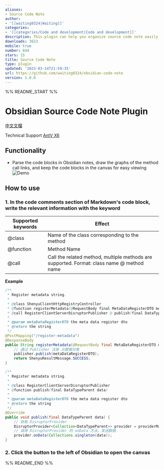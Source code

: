 ```yaml
---
aliases:
- Source Code Note
author:
- '[[waiting0324|Waiting]]'
categories:
- '[[categories/Code and development|Code and development]]'
description: This plugin can help you organize source code note easily.
downloads: 3623
mobile: true
number: 844
stars: 15
title: Source Code Note
type: plugin
updated: '2023-03-14T21:59:35'
url: https://github.com/waiting0324/obsidian-code-note
version: 1.0.0
---
```


%% README_START %%

# Obsidian Source Code Note Plugin

[中文文檔](./README-zh.md)

Technical Support [AntV X6](https://x6.antv.antgroup.com/)

## Functionality

- Parse the code blocks in Obsidian notes, draw the graphs of the method call links, and keep the code blocks in the canvas for easy viewing
![Demo](https://raw.githubusercontent.com/waiting0324/obsidian-code-note/HEAD/img/demo.gif)

## How to use

### 1. In the code comments section of Markdown's code block, write the relevant information with the keyword

| Supported keywords | Effect                          |
| ------------ |-----------------------------|
| @class       | Name of the class corresponding to the method                    |
| @function    | Method Name                        |
| @call        | Call the related method, multiple methods are supported. Format: class name @ method name |

**Example**

```Java
/** 
 * Register metadata string.
 * 
 * @class ShenyuClientHttpRegistryController
 * @function registerMetadata(@RequestBody final MetaDataRegisterDTO metaDataRegisterDTO)
 * @call RegisterClientServerDisruptorPublisher @ publish(final DataTypeParent data)
 * 
 * @param metaDataRegisterDTO the meta data register dto  
 * @return the string  
 */
@PostMapping("/register-metadata")  
@ResponseBody  
public String registerMetadata(@RequestBody final MetaDataRegisterDTO metaDataRegisterDTO) {  
    // 通过 Publisher 注册 元数据对象  
    publisher.publish(metaDataRegisterDTO);  
    return ShenyuResultMessage.SUCCESS;  
}
```

```Java
/** 
 * Register metadata string. 
 * 
 * @class RegisterClientServerDisruptorPublisher
 * @function publish(final DataTypeParent data)
 * 
 * @param metaDataRegisterDTO the meta data register dto  
 * @return the string  
 */
@Override  
public void publish(final DataTypeParent data) {  
    // 获取 DisruptorProvider 
    DisruptorProvider<Collection<DataTypeParent>> provider = providerManage.getProvider();  
    // 调用 DisruptorProvider 的 onData 方法，发送数据  
    provider.onData(Collections.singleton(data));  
}
```
### 2. Click the button to the left of Obsidian to open the canvas


%% README_END %%